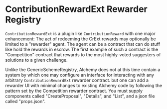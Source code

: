 # ContributionRewardExt Rewarder Registry

`ContributionRewardExt` is a plugin like `ContributionReward` with one major enhancement: The act of redeeming the CrExt rewards may optionally be limited to a "rewarder" agent.  The agent can be a contract that can do stuff like hold the rewards in escrow.  The first example of such a contract is the "Competition" contract that rewards to the most highly-voted suggesters of solutions to a given challenge.

Unlike the GenericSchemeRegistry, Alchemy does not at this time contain a system by which one may configure an interface for interacting with any arbitrary `ContributionRewardExt` rewarder contract.  but one can add a rewarder UI with minimal changes to existing Alchemy code by following the pattern set by the Competition rewarder contract.  You must supply components called "CreateProposal", "Details", and "List", and a json file called "props.json".
